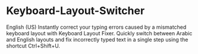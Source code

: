 # Keyboard-Layout-Switcher
 English (US) Instantly correct your typing errors caused by a mismatched keyboard layout with Keyboard Layout Fixer. Quickly switch between Arabic and English layouts and fix incorrectly typed text in a single step using the shortcut Ctrl+Shift+U.
